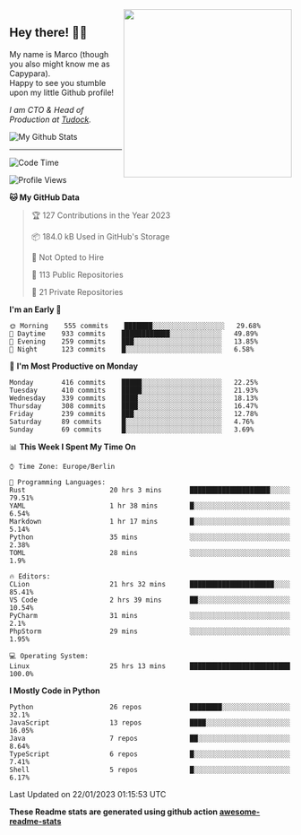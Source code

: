 <img src="https://capypara.de/para_logo.png?a=13" align="right" width="300">

## Hey there! 👋🙃
My name is Marco (though you also might know me as Capypara).  
Happy to see you stumble upon my little Github profile!

*I am CTO & Head of Production at <a href="http://tudock.de">Tudock</a>.*


![My Github Stats](https://github-readme-stats.vercel.app/api?username=theCapypara&show_icons=true&title_color=8ea106&text_color=ffffff&icon_color=8ea106&bg_color=2F343F&hide_border=1)

---
<!--START_SECTION:waka-->
![Code Time](http://img.shields.io/badge/Code%20Time-2%2C068%20hrs%2041%20mins-blue)

![Profile Views](http://img.shields.io/badge/Profile%20Views-1-blue)

**🐱 My GitHub Data** 

> 🏆 127 Contributions in the Year 2023
 > 
> 📦 184.0 kB Used in GitHub's Storage 
 > 
> 🚫 Not Opted to Hire
 > 
> 📜 113 Public Repositories 
 > 
> 🔑 21 Private Repositories  
 > 
**I'm an Early 🐤** 

```text
🌞 Morning    555 commits    ███████░░░░░░░░░░░░░░░░░░   29.68% 
🌆 Daytime    933 commits    ████████████░░░░░░░░░░░░░   49.89% 
🌃 Evening    259 commits    ███░░░░░░░░░░░░░░░░░░░░░░   13.85% 
🌙 Night      123 commits    █░░░░░░░░░░░░░░░░░░░░░░░░   6.58%

```
📅 **I'm Most Productive on Monday** 

```text
Monday       416 commits    █████░░░░░░░░░░░░░░░░░░░░   22.25% 
Tuesday      410 commits    █████░░░░░░░░░░░░░░░░░░░░   21.93% 
Wednesday    339 commits    ████░░░░░░░░░░░░░░░░░░░░░   18.13% 
Thursday     308 commits    ████░░░░░░░░░░░░░░░░░░░░░   16.47% 
Friday       239 commits    ███░░░░░░░░░░░░░░░░░░░░░░   12.78% 
Saturday     89 commits     █░░░░░░░░░░░░░░░░░░░░░░░░   4.76% 
Sunday       69 commits     █░░░░░░░░░░░░░░░░░░░░░░░░   3.69%

```


📊 **This Week I Spent My Time On** 

```text
⌚︎ Time Zone: Europe/Berlin

💬 Programming Languages: 
Rust                     20 hrs 3 mins       ████████████████████░░░░░   79.51% 
YAML                     1 hr 38 mins        █░░░░░░░░░░░░░░░░░░░░░░░░   6.54% 
Markdown                 1 hr 17 mins        █░░░░░░░░░░░░░░░░░░░░░░░░   5.14% 
Python                   35 mins             ░░░░░░░░░░░░░░░░░░░░░░░░░   2.38% 
TOML                     28 mins             ░░░░░░░░░░░░░░░░░░░░░░░░░   1.9%

🔥 Editors: 
CLion                    21 hrs 32 mins      █████████████████████░░░░   85.41% 
VS Code                  2 hrs 39 mins       ██░░░░░░░░░░░░░░░░░░░░░░░   10.54% 
PyCharm                  31 mins             ░░░░░░░░░░░░░░░░░░░░░░░░░   2.1% 
PhpStorm                 29 mins             ░░░░░░░░░░░░░░░░░░░░░░░░░   1.95%

💻 Operating System: 
Linux                    25 hrs 13 mins      █████████████████████████   100.0%

```

**I Mostly Code in Python** 

```text
Python                   26 repos            ████████░░░░░░░░░░░░░░░░░   32.1% 
JavaScript               13 repos            ████░░░░░░░░░░░░░░░░░░░░░   16.05% 
Java                     7 repos             ██░░░░░░░░░░░░░░░░░░░░░░░   8.64% 
TypeScript               6 repos             █░░░░░░░░░░░░░░░░░░░░░░░░   7.41% 
Shell                    5 repos             █░░░░░░░░░░░░░░░░░░░░░░░░   6.17%

```



 Last Updated on 22/01/2023 01:15:53 UTC
<!--END_SECTION:waka-->

**These Readme stats are generated using github action [awesome-readme-stats](https://github.com/anmol098/waka-readme-stats)**
